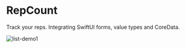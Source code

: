 # RepCount
Track your reps. Integrating SwiftUI forms, value types and CoreData.

![list-demo1](https://user-images.githubusercontent.com/199423/168377847-1489abd3-4fc5-4fff-8585-fb629d67c871.gif)
